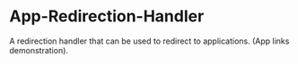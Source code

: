 # App-Redirection-Handler
A redirection handler that can be used to redirect to applications. (App links demonstration).
